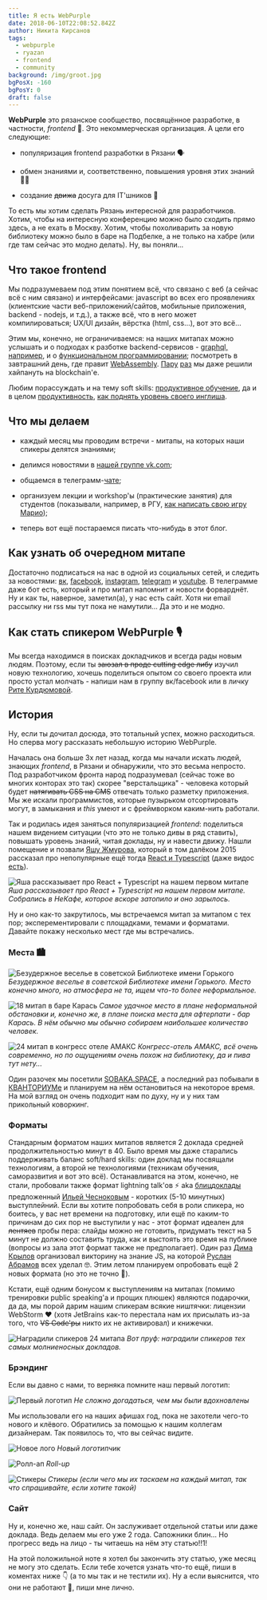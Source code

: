 ```yaml
---
title: Я есть WebPurple
date: 2018-06-10T22:08:52.842Z
author: Никита Кирсанов
tags:
  - webpurple
  - ryazan
  - frontend
  - community
background: /img/groot.jpg
bgPosX: -160
bgPosY: 0
draft: false
---
```


**WebPurple** это рязанское сообщество, посвящённое разработке, в частности, _frontend_ 💄.
Это некоммерческая организация. А цели его следующие:

* популяризация frontend разработки в Рязани 🗣

* обмен знаниями и, соответственно, повышения уровня этих знаний 👩‍🎓

* создание ~~движа~~ досуга для IT'шников 💃

То есть мы хотим сделать Рязань интересной для разработчиков. Хотим, чтобы на интересную конференцию можно было сходить прямо здесь, а не ехать в Москву.
Хотим, чтобы похоливарить за новую библиотеку можно было в баре на Подбелке, а не только на хабре (или где там сейчас это модно делать).
Ну, вы поняли...

## Что такое frontend

Мы подразумеваем под этим понятием всё, что связано с веб (а сейчас всё с ним связано) и интерфейсами:
javascript во всех его проявлениях (клиентские части веб-приложений/сайтов, мобильные приложения, backend - nodejs, и т.д.),
а также всё, что в него может компилироваться; UX/UI дизайн, вёрстка (html, css...), вот это всё...

Этим мы, конечно, не ограничиваемся: на наших митапах можно услышать и о подходах к разботке backend-сервисов - [graphql, например](https://www.webpurple.net/event/meetup-22/),
и о [функциональном программировании](https://vk.com/webpurple_meetup20); посмотреть в завтрашний день, где правит [WebAssembly](https://vk.com/webpurple_meetup18).
[Пару](https://www.webpurple.net/event/meetup-24/) [раз](https://www.webpurple.net/event/meetup-25/)
мы даже решили хайпануть на blockchain'е.

Любим порассуждать и на тему soft skills: [продуктивное обучение](https://www.webpurple.net/event/meetup-23/),
да и в целом [продуктивность](https://www.webpurple.net/event/meetup-25/), [как поднять уровень своего инглиша](https://vk.com/webpurple_meetup9).

## Что мы делаем

* каждый месяц мы проводим встречи - митапы, на которых наши спикеры делятся знаниями;

* делимся новостями в [нашей группе vk.com](https://vk.com/webpurple);

* общаемся в телеграмм-[чате](https://t.me/WebPurple);

* организуем лекции и workshop'ы (практические занятия) для студентов (показывали, например, в РГУ, [как написать свою игру Марио](https://vk.com/webpurple_studio_workshop_4_rsu));

* теперь вот ещё постараемся писать что-нибудь в этот блог.

## Как узнать об очередном митапе

Достаточно подписаться на нас в одной из социальных сетей, и следить за новостями:
[вк](https://vk.com/webpurple), [facebook](https://www.facebook.com/WebPurple/), [instagram](https://www.instagram.com/webpurple/?hl=ru),
[telegram](https://t.me/WebPurple) и [youtube](https://www.youtube.com/channel/UCFOQWgbqJbU8sVuWHGln2aA).
В телеграмме даже бот есть, который и про митап напомнит и новости форварднёт.
Ну и как ты, наверное, заметил(а), у нас есть сайт. Хотя ни email рассылку ни rss мы тут пока не намутили... Да это и не модно.

## Как стать спикером WebPurple 🎙️

Мы всегда находимся в поисках докладчиков и всегда рады новым людям. Поэтому, если ты ~~заюзал в проде cutting edge либу~~ изучил новую технологию,
хочешь поделиться опытом со своего проекта или просто устал молчать - напиши нам
в группу вк/facebook или в личку [Рите Курдюмовой](https://vk.com/margalencia).

## История

Ну, если ты дочитал досюда, это тотальный успех, можно расходиться. Но сперва могу рассказать небольшую историю WebPurple.

Началась она больше 3х лет назад, когда мы начали искать людей, знающих _frontend_, в Рязани и обнаружили, что это весьма непросто.
Под разработчиком фронта народ подразумевал (сейчас тоже во многих конторах это так) скорее "верстальщика" - человека который будет ~~натягивать CSS на CMS~~ отвечать только разметку приложения.
Мы же искали программистов, которые пузырьком отсортировать могут, в замыкания и _this_ умеют и с фреймворком каким-нить работали.

Так и родилась идея заняться популяризацией _frontend_: поделиться нашем видением ситуации (что это не только дивы в ряд ставить), повышать уровень знаний, читая доклады, ну и навести движу.
Нашли помещение и позвали [Яшу Жмурова](https://jakobz.livejournal.com/), который в том далёком 2015 рассказал про
непопулярные ещё тогда [React и Typescript](https://vk.com/event94468191) (даже видос [есть](https://youtu.be/fZxV8qQVHEk)).

![Яша рассказывает про React + Typescript на нашем первом митапе][first-meetup]
_Яша рассказывает про React + Typescript на нашем первом митапе. Собрались в НеКафе, которое вскоре затопило и оно зарылось._

Ну и оно как-то закрутилось, мы встречаемся митап за митапом с тех пор; эксперементировали с площадками, темами и форматами.
Давайте покажу несколько мест где мы встречались.

### Места 🏙️

![Безудержное веселье в советской Библиотеке имени Горького][library]
_Безудержное веселье в советской Библиотеке имени Горького. Место конечно много, но атмосфера не та, ищем что-то более неформальное._

![18 митап в баре Карась][karas]
_Самое удачное место в плане неформальной обстановки и, конечно же, в плане поиска места для афтерпати - бар Карась. В нём обычно мы обычно собираем наибольшее количество человек._

![24 митап в конгресс отеле АМАКС][amaks]
_Конгресс-отель АМАКС, всё очень современно, но по ощущениям очень похож на библиотеку, да и пива тут нету..._

Один разочек мы посетили [SOBAKA.SPACE](https://vk.com/sobakaspace), а последний раз побывали в [КВАНТОРИУМе](https://vk.com/kvantorium62)
и планируем на нём остановиться на некоторое время. На мой взгляд он очень подходит нам по духу, ну и у них там прикольный коворкинг.

### Форматы

Стандарным форматом наших митапов является 2 доклада средней продолжительностью минут в 40. Было время мы даже старались поддерживать баланс soft/hard skills:
один доклад мы посвящали технологиям, а второй не технологиями (техникам обучения, саморазвития и вот это всё).
Останавливатся на этом, конечно, не стали, пробовали также формат lightning talk'ов ⚡️ aka [блицдоклады](https://ru.wikipedia.org/wiki/%D0%91%D0%BB%D0%B8%D1%86%D0%B4%D0%BE%D0%BA%D0%BB%D0%B0%D0%B4)
предложенный [Ильей Чесноковым](https://vk.com/chesnokov.ilya) - коротких (5-10 минутных) выступлейний.
Если вы хотите попробовать себя в роли спикера, но боитесь, у вас нет времени на подготовку, или ещё по каким-то причинам до сих пор не выступили у нас - этот формат идеален для ~~лентяев~~ пробы пера:
слайды можно не готовить, придумать текст на 5 минут не должно составить труда, как и выстоять это время на публике (вопросы из зала этот формат также не предполагает).
Один раз [Дима Крылов](https://vk.com/id23027462) организовал викторину на знание JS, на которой [Руслан Абрамов](https://vk.com/snak1t) всех уделал 🤓.
Этим летом планируем опробовать ещё 2 новых формата (но это не точно 😬).

Кстати, ещё одним бонусом к выступлениям на митапах (помимо тренировки public speaking'а и прощих плюшек) являются подарочки, да да, мы порой дарим нашим спикерам всякие ништячки:
лицензии WebStorm ❤️ (хотя JetBrains как-то перестала нам их присылать из-за того, что ~~VS Code'ры~~ никто их не активировал) и книжечки.

![Наградили спикеров 24 митапа ][gifts]
_Вот пруф: наградили спикеров тех самых молниеносных докладов._

### Брэндинг

Если вы давно с нами, то верняка помните наш первый логотип:

![Первый логотип][old-logo]
_Не сложно догадаться, чем мы были вдохновлены_

Мы использовали его на наших афишах год, пока не захотели чего-то нового и клёвого. Обратились за помощью к нашим коллегам дизайнерам. Так появилось то, что вы сейчас видите.

![Новое лого][logo]
_Новый логотипчик_

![Ролл-ап][rollup]
_Roll-up_

![Стикеры][sticker]
_Стикеры (если чего мы их таскаем на каждый митап, так что спрашивайте, если хотите такой)_

### Сайт

Ну и, конечно же, наш сайт. Он заслуживает отдельной статьи или даже доклада. Ведь делаем мы его уже 2 года. Сапожники блин...
Но прогресс ведь на лицо - ты читаешь на нём эту статью!!1!

На этой положильной ноте я хотел бы закончить эту статью, уже месяц не могу это сделать. Если тебе хочется узнать что-то ещё, пиши в коментах ниже 👇 (а то мы так и не тестили их).
Ну а если выяснится, что они не работают 💩, пиши мне лично.

[first-meetup]: /img/first-meetup.jpg
[library]: /img/meetup5-library.jpg
[karas]: /img/meetup18-karas.jpg
[amaks]: /img/meetup24-amaks.jpg
[gifts]: /img/meetup24-gifts.jpg
[old-logo]: /img/old-logo.png
[logo]: /img/social-thumbnail-bg.png
[rollup]: /img/rollup.jpg
[sticker]: /img/sticker.jpg
